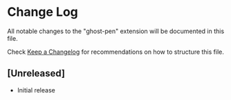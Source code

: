# Change Log

All notable changes to the "ghost-pen" extension will be documented in this file.

Check [Keep a Changelog](http://keepachangelog.com/) for recommendations on how to structure this file.

## [Unreleased]

- Initial release